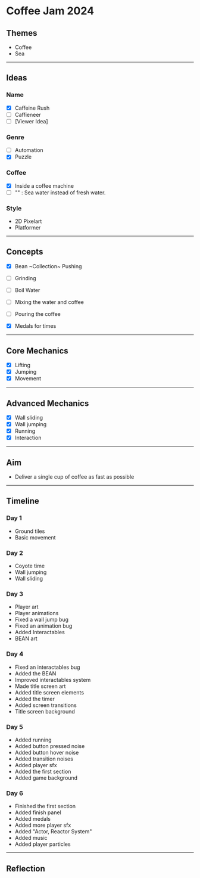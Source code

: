 # Coffee Jam 2024

## Themes

- Coffee
- Sea

---

## Ideas

### Name

- [x] Caffeine Rush
- [ ] Caffieneer
- [ ] [Viewer Idea]

### Genre

- [ ] Automation
- [x] Puzzle

### Coffee

- [x] Inside a coffee machine
- [ ] "" : Sea water instead of fresh water.

### Style

- 2D Pixelart
- Platformer

---

## Concepts

- [x] Bean ~Collection~ Pushing
- [ ] Grinding
- [ ] Boil Water
- [ ] Mixing the water and coffee
- [ ] Pouring the coffee

- [x] Medals for times

---

## Core Mechanics

- [x] Lifting
- [x] Jumping
- [x] Movement

---

## Advanced Mechanics

- [x] Wall sliding
- [x] Wall jumping
- [x] Running
- [x] Interaction

---

## Aim

- Deliver a single cup of coffee as fast as possible

---

## Timeline

### Day 1

- Ground tiles
- Basic movement

### Day 2

- Coyote time
- Wall jumping
- Wall sliding

### Day 3

- Player art
- Player animations
- Fixed a wall jump bug
- Fixed an animation bug
- Added Interactables
- BEAN art

### Day 4

- Fixed an interactables bug
- Added the BEAN
- Improved interactables system
- Made title screen art
- Added title screen elements
- Added the timer
- Added screen transitions
- Title screen background

### Day 5

- Added running
- Added button pressed noise
- Added button hover noise
- Added transition noises
- Added player sfx
- Added the first section
- Added game background

### Day 6

- Finished the first section
- Added finish panel
- Added medals
- Added more player sfx
- Added "Actor, Reactor System"
- Added music
- Added player particles

---

## Reflection
